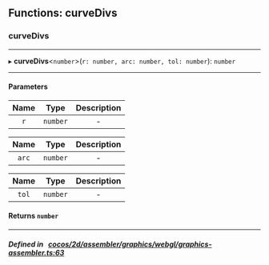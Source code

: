 ## Functions: curveDivs

### curveDivs


___
▸ **curveDivs**<`number`\>(`r: number, arc: number, tol: number`): `number`
___


#### Parameters

| Name | Type | Description |
| :------: | :------: | :------: |
| `r` | `number` | - |

| Name | Type | Description |
| :------: | :------: | :------: |
| `arc` | `number` | - |

| Name | Type | Description |
| :------: | :------: | :------: |
| `tol` | `number` | - |


#### Returns `number` 
___


##### Defined in &nbsp;   [cocos/2d/assembler/graphics/webgl/graphics-assembler.ts:63](https://github.com/cocos-creator/engine/blob/c7bf6b8a9/cocos/2d/assembler/graphics/webgl/graphics-assembler.ts#L63)&nbsp;

